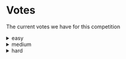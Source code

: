 # Votes
The current votes we have for this competition
<details><summary>easy</summary>

| name | score |
| --- | --- |


</details>


<details><summary>medium</summary>

| name | score |
| --- | --- |


</details>


<details><summary>hard</summary>

| name | score |
| --- | --- |
| MatissesProjects | 1 |


</details>

